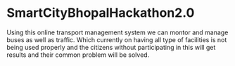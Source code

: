 # SmartCityBhopalHackathon2.0
Using this online transport management system we can montor and manage buses as well as traffic. Which currently on having all type of facilities is not being used properly and the citizens without participating in this will get results and their common problem will be solved.

